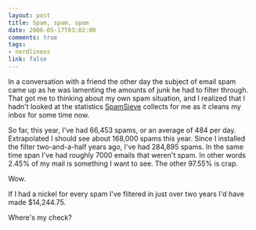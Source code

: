 ```yaml
--- 
layout: post
title: Spam, spam, spam
date: 2006-05-17T03:02:00
comments: true
tags:
- nerdliness
link: false
---
```

In a conversation with a friend the other day the subject of email spam came up as he was lamenting the amounts of junk he had to filter through. That got me to thinking about my own spam situation, and I realized that I hadn't looked at the statistics <a href="http://c-command.com/spamsieve/" title="SpamSieve">SpamSieve</a> collects for me as it cleans my inbox for some time now.

So far, this year, I've had 66,453 spams, or an average of 484 per day. Extrapolated I should see about 168,000 spams this year. Since I installed the filter two-and-a-half years ago, I've had 284,895 spams. In the same time span I've had roughly 7000 emails that weren't spam. In other words 2.45% of my mail is something I want to see. The other 97.55% is crap.

Wow.

If I had a nickel for every spam I've filtered in just over two years I'd have made $14,244.75.

Where's my check?
